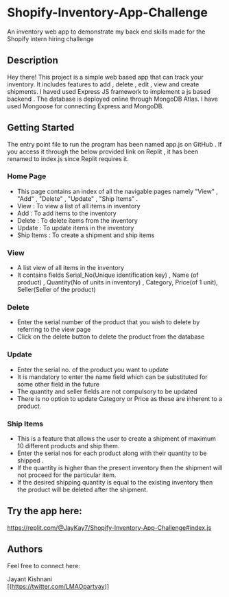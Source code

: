 # Shopify-Inventory-App-Challenge
An inventory web app to demonstrate my back end skills made for the Shopify intern hiring challenge

## Description

Hey there! This project is a simple web based app that can track your inventory. It includes features to add , delete , edit , view and create shipments. 
I haved used Express JS framework to implement a js based backend . The database is deployed online through MongoDB Atlas. I have used Mongoose for connecting Express and MongoDB. 

## Getting Started
The entry point file to run the program has been named app.js on GitHub . If you access it through the below provided link on Replit , it has been renamed to index.js since Replit requires it.

### Home Page

* This page contains an index of all the navigable pages namely "View" , "Add" , "Delete" , "Update" , "Ship Items" .
* View : To view a list of all items in inventory
* Add : To add items to the inventory
* Delete : To delete items from the inventory
* Update : To update items in the inventory
* Ship Items : To create a shipment and ship items 

### View

* A list view of all items in the inventory
* It contains fields Serial_No(Unique identification key) , Name (of product) , Quantity(No of units in inventory) , Category, Price(of 1 unit), Seller(Seller of the product)

### Delete

* Enter the serial number of the product that you wish to delete by referring to the view page
* Click on the delete button to delete the product from the database

### Update 

* Enter the serial no. of the product you want to update
* It is mandatory to enter the name field which can be substituted for some other field in the future
* The quantity and seller fields are not compulsory to be updated
* There is no option to update Category or Price as these are inherent to a product. 

### Ship Items

* This is a feature that allows the user to create a shipment of maximum 10 different products and ship them. 
* Enter the serial nos for each product along with their quantity to be shipped . 
* If the quantity is higher than the present inventory then the shipment will not proceed for the particular item.
* If the desired shipping quantity is equal to the existing inventory then the product will be deleted after the shipment.

## Try the app here:
https://replit.com/@JayKay7/Shopify-Inventory-App-Challenge#index.js

## Authors

Feel free to connect here:

Jayant Kishnani   
[(https://twitter.com/LMAOpartyay)]
